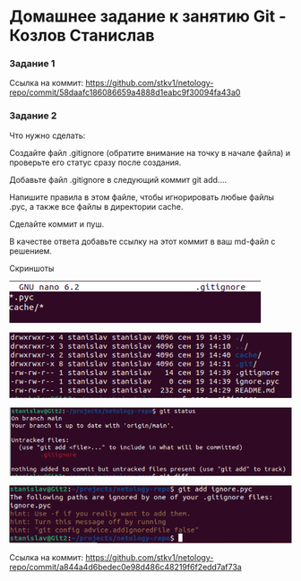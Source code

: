 # Домашнее задание к занятию Git - Козлов Станислав

### Задание 1
Ссылка на коммит:
https://github.com/stkv1/netology-repo/commit/58daafc186086659a4888d1eabc9f30094fa43a0

### Задание 2
Что нужно сделать:

Создайте файл .gitignore (обратите внимание на точку в начале файла) и проверьте его статус сразу после создания.

Добавьте файл .gitignore в следующий коммит git add....

Напишите правила в этом файле, чтобы игнорировать любые файлы .pyc, а также все файлы в директории cache.

Сделайте коммит и пуш.

В качестве ответа добавьте ссылку на этот коммит в ваш md-файл с решением.

Скриншоты

![gitignore](https://github.com/stkv1/netology-repo/blob/main/img/205.PNG)

![list files](https://github.com/stkv1/netology-repo/blob/main/img/206.PNG)

![status](https://github.com/stkv1/netology-repo/blob/main/img/207.PNG)

![ignoring when git add](https://github.com/stkv1/netology-repo/blob/main/img/208.PNG)

Ссылка на коммит:
https://github.com/stkv1/netology-repo/commit/a844a4d6bedec0e98d486c48219f6f2edd7af73a




